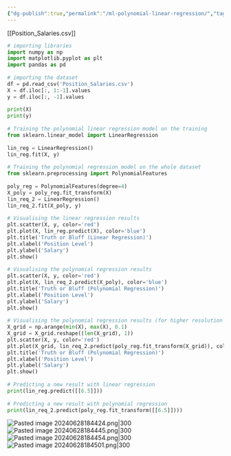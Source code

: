 ```yaml
---
{"dg-publish":true,"permalink":"/ml-polynomial-linear-regression/","tags":["notes"],"created":"2024-07-12T08:17:35.914+05:30","updated":"2024-07-06T19:49:52.759+05:30"}
---
```


[[Position_Salaries.csv]]

```py
# importing libraries  
import numpy as np  
import matplotlib.pyplot as plt  
import pandas as pd  
  
# importing the dataset  
df = pd.read_csv('Position_Salaries.csv')  
X = df.iloc[:, 1:-1].values  
y = df.iloc[:, -1].values  
  
print(X)  
print(y)  
  
# Training the polynomial linear regression model on the training  
from sklearn.linear_model import LinearRegression  
  
lin_reg = LinearRegression()  
lin_reg.fit(X, y)  
  
# Training the polynomial regression model on the whole dataset  
from sklearn.preprocessing import PolynomialFeatures  
  
poly_reg = PolynomialFeatures(degree=4)  
X_poly = poly_reg.fit_transform(X)  
lin_req_2 = LinearRegression()  
lin_req_2.fit(X_poly, y)  
  
# Visualising the linear regression results  
plt.scatter(X, y, color='red')  
plt.plot(X, lin_reg.predict(X), color='blue')  
plt.title('Truth or Bluff (Linear Regression)')  
plt.xlabel('Position Level')  
plt.ylabel('Salary')  
plt.show()  
  
# Visualising the polynomial regression results  
plt.scatter(X, y, color='red')  
plt.plot(X, lin_req_2.predict(X_poly), color='blue')  
plt.title('Truth or Bluff (Polynomial Regression)')  
plt.xlabel('Position Level')  
plt.ylabel('Salary')  
plt.show()  
  
# Visualising the polynomial regression results (for higher resolution and smoother curve)  
X_grid = np.arange(min(X), max(X), 0.1)  
X_grid = X_grid.reshape((len(X_grid), 1))  
plt.scatter(X, y, color='red')  
plt.plot(X_grid, lin_req_2.predict(poly_reg.fit_transform(X_grid)), color='blue')  
plt.title('Truth or Bluff (Polynomial Regression)')  
plt.xlabel('Position Level')  
plt.ylabel('Salary')  
plt.show()  
  
# Predicting a new result with linear regression  
print(lin_reg.predict([[6.5]]))  
  
# Predicting a new result with polynomial regression  
print(lin_req_2.predict(poly_reg.fit_transform([[6.5]])))
```

![Pasted image 20240628184424.png|300](/img/user/Attachments/Pasted%20image%2020240628184424.png) ![Pasted image 20240628184445.png|300](/img/user/Attachments/Pasted%20image%2020240628184445.png)
![Pasted image 20240628184454.png|300](/img/user/Attachments/Pasted%20image%2020240628184454.png) ![Pasted image 20240628184501.png|300](/img/user/Attachments/Pasted%20image%2020240628184501.png)